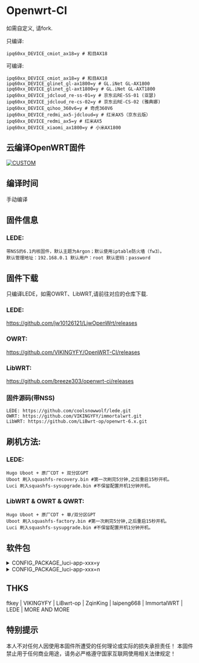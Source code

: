 # Openwrt-CI


如需自定义, 请fork.

只编译: 

    ipq60xx_DEVICE_cmiot_ax18=y # 和目AX18

可编译: 

    ipq60xx_DEVICE_cmiot_ax18=y # 和目AX18
    ipq60xx_DEVICE_glinet_gl-ax1800=y # GL.iNet GL-AX1800
    ipq60xx_DEVICE_glinet_gl-axt1800=y # GL.iNet GL-AXT1800
    ipq60xx_DEVICE_jdcloud_re-ss-01=y # 京东云RE-SS-01 (亚瑟)
    ipq60xx_DEVICE_jdcloud_re-cs-02=y # 京东云RE-CS-02 (雅典娜)
    ipq60xx_DEVICE_qihoo_360v6=y # 奇虎360V6
    ipq60xx_DEVICE_redmi_ax5-jdcloud=y # 红米AX5（京东云版）
    ipq60xx_DEVICE_redmi_ax5=y # 红米AX5
    ipq60xx_DEVICE_xiaomi_ax1800=y # 小米AX1800


## 云编译OpenWRT固件
[![CUSTOM](https://github.com/jw10126121/LjwOpenWrt/actions/workflows/CUSTOM.yml/badge.svg)](https://github.com/jw10126121/LjwOpenWrt/actions/workflows/CUSTOM.yml)

## 编译时间
手动编译

## 固件信息
### LEDE: 
    带NSS的6.1内核固件，默认主题为Argon；默认使用iptable防火墙（fw3）。
    默认管理地址：192.168.0.1 默认用户：root 默认密码：password

## 固件下载
只编译LEDE，如需OWRT、LibWRT,请前往对应的仓库下载.

### LEDE: 

<https://github.com/jw10126121/LjwOpenWrt/releases>
    
### OWRT: 
<https://github.com/VIKINGYFY/OpenWRT-CI/releases>
    
### LibWRT: 
<https://github.com/breeze303/openwrt-ci/releases>
    
### 固件源码(带NSS) 
    LEDE: https://github.com/coolsnowwolf/lede.git     
    OWRT: https://github.com/VIKINGYFY/immortalwrt.git 
    LibWRT: https://github.com/LiBwrt-op/openwrt-6.x.git 
    
## 刷机方法:
### LEDE:
    Hugo Uboot + 原厂CDT + 双分区GPT
    Uboot 刷入squashfs-recovery.bin #第一次刷完5分钟,之后重启15秒开机。
    Luci 刷入squashfs-sysupgrade.bin #不保留配置开机1分钟开机。

### LibWRT & OWRT & QWRT:
    Hugo Uboot + 原厂CDT + 单/双分区GPT
    Uboot 刷入squashfs-factory.bin #第一次刷完5分钟,之后重启15秒开机。
    Luci 刷入squashfs-sysupgrade.bin #不保留配置开机1分钟开机。


## 软件包
<details><summary>CONFIG_PACKAGE_luci-app-xxx=y</summary>
    
    ```
    CONFIG_PACKAGE_luci-app-ssr-plus=y // LEDE
    CONFIG_PACKAGE_luci-app-advancedplus=y  # 高级设置
    CONFIG_PACKAGE_luci-app-alist=y  # Alist网络服务
    CONFIG_PACKAGE_luci-app-cpufreq=y  # CPU频率策略控制
    CONFIG_PACKAGE_luci-app-ddns=y  # 动态DNS客户端
    CONFIG_PACKAGE_luci-app-openvpn-server=y  # OpenVPN服务器
    CONFIG_PACKAGE_luci-app-samba4=y  # Samba文件共享
    CONFIG_PACKAGE_luci-app-socat=y  # Socat端口转发工具
    CONFIG_PACKAGE_luci-app-ttyd=y  # Web终端
    CONFIG_PACKAGE_luci-app-wolplus=y  # 网络唤醒
    CONFIG_PACKAGE_luci-app-zerotier=y  # ZeroTier虚拟网络
    CONFIG_PACKAGE_luci-theme-argon=y  # Argon主题
    ```

</details>
<details><summary>CONFIG_PACKAGE_luci-app-xxx=n</summary>
    
    ```
    
    ```

</details>




## THKS

ftkey | VIKINGYFY | LiBwrt-op | ZqinKing | laipeng668 | ImmortalWRT | LEDE | MORE AND MORE

## 特别提示
本人不对任何人因使用本固件所遭受的任何理论或实际的损失承担责任！
本固件禁止用于任何商业用途，请务必严格遵守国家互联网使用相关法律规定！

